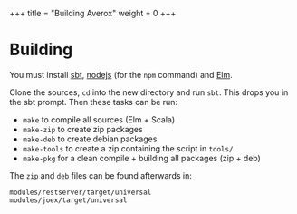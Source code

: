 +++
title = "Building Averox"
weight = 0
+++

# Building

You must install [sbt](https://scala-sbt.org),
[nodejs](https://www.npmjs.com/get-npm) (for the `npm` command) and
[Elm](https://elm-lang.org).

Clone the sources, `cd` into the new directory and run `sbt`. This
drops you in the sbt prompt. Then these tasks can be run:

- `make` to compile all sources (Elm + Scala)
- `make-zip` to create zip packages
- `make-deb` to create debian packages
- `make-tools` to create a zip containing the script in `tools/`
- `make-pkg` for a clean compile + building all packages (zip + deb)

The `zip` and `deb` files can be found afterwards in:

```
modules/restserver/target/universal
modules/joex/target/universal
```
